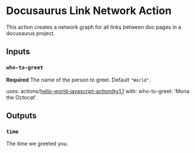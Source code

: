 # Docusaurus Link Network Action

This action creates a network graph for all links between doc pages in a docusaurus project.

## Inputs

### `who-to-greet`

**Required** The name of the person to greet. Default `"World"`.

uses: actions/hello-world-javascript-action@v1.1
with:
  who-to-greet: 'Mona the Octocat'

## Outputs

### `time`

The time we greeted you.
